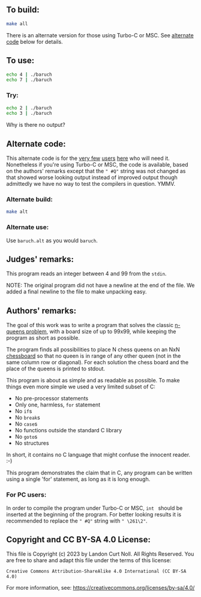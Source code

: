 ## To build:

```sh
make all
```

There is an alternate version for those using Turbo-C or MSC. See [alternate
code](#alternate-code) below for details.


## To use:

```sh
echo 4 | ./baruch
echo 7 | ./baruch
```


### Try:

```sh
echo 2 | ./baruch
echo 3 | ./baruch
```

Why is there no output?


## Alternate code:

This alternate code is for the [very few](https://en.wikipedia.org/wiki/0)
[users](https://en.wikipedia.org/wiki/Microsoft_Windows)
[here](https://www.ioccc.org) who will need it. Nonetheless if you're using
Turbo-C or MSC, the code is available, based on the authors' remarks except that
the `" #Q"` string was not changed as that showed worse looking output instead
of improved output though admittedly we have no way to test the compilers in
question. YMMV.


### Alternate build:

```sh
make alt
```


### Alternate use:

Use `baruch.alt` as you would `baruch`.


## Judges' remarks:

This program reads an integer between 4 and 99 from the `stdin`.

NOTE: The original program did not have a newline at the end of the file.  We
added a final newline to the file to make unpacking easy.


## Authors' remarks:

The goal of this work was to write a program that solves the classic [n-queens
problem](https://en.wikipedia.org/wiki/Eight_queens_puzzle), with a board size
of up to 99x99, while keeping the program as short as possible.

The program finds all possibilities to place N chess queens on an NxN
[chessboard](https://en.wikipedia.org/wiki/Chessboard) so that no queen is in
range of any other queen (not in the same column row or diagonal).  For each
solution the chess board and the place of the queens is printed to stdout.

This program is about as simple and as readable as possible.  To make things
even more simple we used a very limited subset of C:

- No pre-processor statements
- Only one, harmless, `for` statement
- No `if`s
- No `break`s
- No `case`s
- No functions outside the standard C library
- No `goto`s
- No structures

In short, it contains no C language that might confuse the innocent reader. :-)

This program demonstrates the claim that in C, any program can be written using
a single 'for' statement, as long as it is long enough.

### For PC users:

In order to compile the program under Turbo-C or MSC,  `int ` should be inserted
at the beginning of the program.  For better looking results it is recommended
to replace the `" #Q"` string with `" \261\2"`.


## Copyright and CC BY-SA 4.0 License:

This file is Copyright (c) 2023 by Landon Curt Noll.  All Rights Reserved.
You are free to share and adapt this file under the terms of this license:

    Creative Commons Attribution-ShareAlike 4.0 International (CC BY-SA 4.0)

For more information, see: https://creativecommons.org/licenses/by-sa/4.0/
